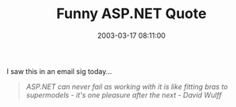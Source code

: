 ﻿---
layout: post
title: "Funny ASP.NET Quote"
comments: false
date: 2003-03-17 08:11:00
updated: 2004-05-05 14:46:00
categories:
 - Technology
subtext-id: 8cc9f515-9313-4379-a495-7d0a74759aec
alias: /blog/Funny-ASPNET-Quote.aspx
---


I saw this in an email sig today...

> _ASP.NET can never fail as working with it is like fitting bras to supermodels - it's one pleasure after the next - David Wulff_
